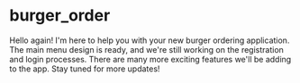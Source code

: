 # burger_order

Hello again! I'm here to help you with your new burger ordering application. The main menu design is ready, and we're still working on the registration and login processes. There are many more exciting features we'll be adding to the app. Stay tuned for more updates!
